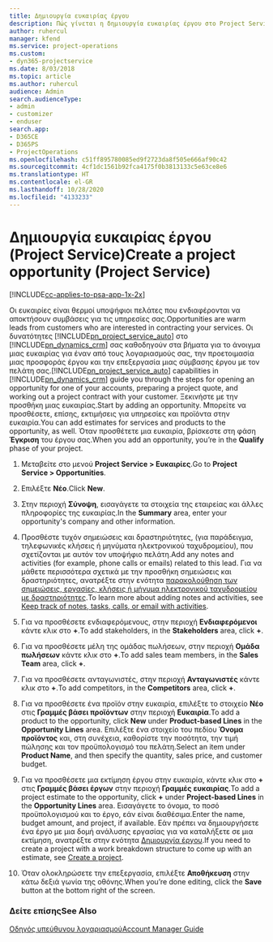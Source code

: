 ```yaml
---
title: Δημιουργία ευκαιρίας έργου
description: Πώς γίνεται η δημιουργία ευκαιρίας έργου στο Project Service
author: ruhercul
manager: kfend
ms.service: project-operations
ms.custom:
- dyn365-projectservice
ms.date: 8/03/2018
ms.topic: article
ms.author: ruhercul
audience: Admin
search.audienceType:
- admin
- customizer
- enduser
search.app:
- D365CE
- D365PS
- ProjectOperations
ms.openlocfilehash: c51ff895780085ed9f2723da8f505e666af90c42
ms.sourcegitcommit: 4cf1dc1561b92fca4175f0b3813133c5e63ce8e6
ms.translationtype: HT
ms.contentlocale: el-GR
ms.lasthandoff: 10/28/2020
ms.locfileid: "4133233"
---
```

# <a name="create-a-project-opportunity-project-service"></a><span data-ttu-id="1bf2f-103">Δημιουργία ευκαιρίας έργου (Project Service)</span><span class="sxs-lookup"><span data-stu-id="1bf2f-103">Create a project opportunity (Project Service)</span></span>

[!INCLUDE[cc-applies-to-psa-app-1x-2x](../includes/cc-applies-to-psa-app-1x-2x.md)]

<span data-ttu-id="1bf2f-104">Οι ευκαιρίες είναι θερμοί υποψήφιοι πελάτες που ενδιαφέρονται να αποκτήσουν συμβάσεις για τις υπηρεσίες σας.</span><span class="sxs-lookup"><span data-stu-id="1bf2f-104">Opportunities are warm leads from customers who are interested in contracting your services.</span></span> <span data-ttu-id="1bf2f-105">Οι δυνατότητες [!INCLUDE[pn_project_service_auto](../includes/pn-project-service-auto.md)] στο [!INCLUDE[pn_dynamics_crm](../includes/pn-dynamics-crm.md)] σας καθοδηγούν στα βήματα για το άνοιγμα μιας ευκαιρίας για έναν από τους λογαριασμούς σας, την προετοιμασία μιας προσφοράς έργου και την επεξεργασία μιας σύμβασης έργου με τον πελάτη σας.</span><span class="sxs-lookup"><span data-stu-id="1bf2f-105">[!INCLUDE[pn_project_service_auto](../includes/pn-project-service-auto.md)] capabilities in [!INCLUDE[pn_dynamics_crm](../includes/pn-dynamics-crm.md)] guide you through the steps for opening an opportunity for one of your accounts, preparing a project quote, and working out a project contract with your customer.</span></span> <span data-ttu-id="1bf2f-106">Ξεκινήστε με την προσθήκη μιας ευκαιρίας.</span><span class="sxs-lookup"><span data-stu-id="1bf2f-106">Start by adding an opportunity.</span></span> <span data-ttu-id="1bf2f-107">Μπορείτε να προσθέσετε, επίσης, εκτιμήσεις για υπηρεσίες και προϊόντα στην ευκαιρία.</span><span class="sxs-lookup"><span data-stu-id="1bf2f-107">You can add estimates for services and products to the opportunity, as well.</span></span> <span data-ttu-id="1bf2f-108">Όταν προσθέτετε μια ευκαιρία, βρίσκεστε στη φάση **Έγκριση** του έργου σας.</span><span class="sxs-lookup"><span data-stu-id="1bf2f-108">When you add an opportunity, you’re in the **Qualify** phase of your project.</span></span>  
  
1.  <span data-ttu-id="1bf2f-109">Μεταβείτε στο μενού **Project Service > Ευκαιρίες**.</span><span class="sxs-lookup"><span data-stu-id="1bf2f-109">Go to **Project Service > Opportunities**.</span></span>  
  
2.  <span data-ttu-id="1bf2f-110">Επιλέξτε **Νέο**.</span><span class="sxs-lookup"><span data-stu-id="1bf2f-110">Click **New**.</span></span>  
  
3.  <span data-ttu-id="1bf2f-111">Στην περιοχή **Σύνοψη**, εισαγάγετε τα στοιχεία της εταιρείας και άλλες πληροφορίες της ευκαιρίας.</span><span class="sxs-lookup"><span data-stu-id="1bf2f-111">In the **Summary** area, enter your opportunity's company and other information.</span></span>  
  
4.  <span data-ttu-id="1bf2f-112">Προσθέστε τυχόν σημειώσεις και δραστηριότητες, (για παράδειγμα, τηλεφωνικές κλήσεις ή μηνύματα ηλεκτρονικού ταχυδρομείου), που σχετίζονται με αυτόν τον υποψήφιο πελάτη.</span><span class="sxs-lookup"><span data-stu-id="1bf2f-112">Add any notes and activities (for example, phone calls or emails) related to this lead.</span></span> <span data-ttu-id="1bf2f-113">Για να μάθετε περισσότερα σχετικά με την προσθήκη σημειώσεις και δραστηριότητες, ανατρέξτε στην ενότητα [παρακολούθηση των σημειώσεις, εργασίες, κλήσεις ή μήνυμα ηλεκτρονικού ταχυδρομείου με δραστηριότητες](https://docs.microsoft.com/dynamics365/customerengagement/on-premises/basics/work-with-activities).</span><span class="sxs-lookup"><span data-stu-id="1bf2f-113">To learn more about adding notes and activities, see [Keep track of notes, tasks, calls, or email with activities](https://docs.microsoft.com/dynamics365/customerengagement/on-premises/basics/work-with-activities).</span></span>  
  
5.  <span data-ttu-id="1bf2f-114">Για να προσθέσετε ενδιαφερόμενους, στην περιοχή **Ενδιαφερόμενοι** κάντε κλικ στο **+**.</span><span class="sxs-lookup"><span data-stu-id="1bf2f-114">To add stakeholders, in the **Stakeholders** area, click **+**.</span></span>  
  
6.  <span data-ttu-id="1bf2f-115">Για να προσθέσετε μέλη της ομάδας πωλήσεων, στην περιοχή **Ομάδα πωλήσεων** κάντε κλικ στο **+**.</span><span class="sxs-lookup"><span data-stu-id="1bf2f-115">To add sales team members, in the **Sales Team** area, click **+**.</span></span>  
  
7.  <span data-ttu-id="1bf2f-116">Για να προσθέσετε ανταγωνιστές, στην περιοχή **Ανταγωνιστές** κάντε κλικ στο **+**.</span><span class="sxs-lookup"><span data-stu-id="1bf2f-116">To add competitors, in the **Competitors** area, click **+**.</span></span>  
  
8.  <span data-ttu-id="1bf2f-117">Για να προσθέσετε ένα προϊόν στην ευκαιρία, επιλέξτε το στοιχείο **Νέο** στις **Γραμμές βάσει προϊόντων** στην περιοχή **Ευκαιρία**.</span><span class="sxs-lookup"><span data-stu-id="1bf2f-117">To add a product to the opportunity, click **New** under **Product-based Lines** in the **Opportunity Lines** area.</span></span> <span data-ttu-id="1bf2f-118">Επιλέξτε ένα στοιχείο του πεδίου **Όνομα προϊόντος** και, στη συνέχεια, καθορίστε την ποσότητα, την τιμή πώλησης και τον προϋπολογισμό του πελάτη.</span><span class="sxs-lookup"><span data-stu-id="1bf2f-118">Select an item under **Product Name**, and then specify the quantity, sales price, and customer budget.</span></span>  
  
9. <span data-ttu-id="1bf2f-119">Για να προσθέσετε μια εκτίμηση έργου στην ευκαιρία, κάντε κλικ στο **+** στις **Γραμμές βάσει έργων** στην περιοχή **Γραμμές ευκαιρίας**.</span><span class="sxs-lookup"><span data-stu-id="1bf2f-119">To add a project estimate to the opportunity, click **+** under **Project-based Lines** in the **Opportunity Lines** area.</span></span> <span data-ttu-id="1bf2f-120">Εισαγάγετε το όνομα, το ποσό προϋπολογισμού και το έργο, εάν είναι διαθέσιμα.</span><span class="sxs-lookup"><span data-stu-id="1bf2f-120">Enter the name, budget amount, and project, if available.</span></span> <span data-ttu-id="1bf2f-121">Εάν πρέπει να δημιουργήσετε ένα έργο με μια δομή ανάλυσης εργασίας για να καταλήξετε σε μια εκτίμηση, ανατρέξτε στην ενότητα [Δημιουργία έργου](../psa/create-project.md).</span><span class="sxs-lookup"><span data-stu-id="1bf2f-121">If you need to create a project with a work breakdown structure to come up with an estimate, see [Create a project](../psa/create-project.md).</span></span>  
  
10. <span data-ttu-id="1bf2f-122">Όταν ολοκληρώσετε την επεξεργασία, επιλέξτε **Αποθήκευση** στην κάτω δεξιά γωνία της οθόνης.</span><span class="sxs-lookup"><span data-stu-id="1bf2f-122">When you’re done editing, click the **Save** button at the bottom right of the screen.</span></span>  
  
### <a name="see-also"></a><span data-ttu-id="1bf2f-123">Δείτε επίσης</span><span class="sxs-lookup"><span data-stu-id="1bf2f-123">See Also</span></span>  
 [<span data-ttu-id="1bf2f-124">Οδηγός υπεύθυνου λογαριασμού</span><span class="sxs-lookup"><span data-stu-id="1bf2f-124">Account Manager Guide</span></span>](../psa/account-manager-guide.md)
